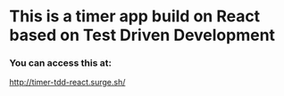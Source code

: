 # This is a timer app build on React based on Test Driven Development

### You can access this at:
http://timer-tdd-react.surge.sh/
